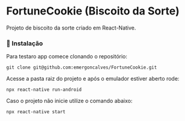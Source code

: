 # FortuneCookie (Biscoito da Sorte)

Projeto de biscoito da sorte criado em React-Native.

### 🔧 Instalação

Para testaro app comece clonando o repositório:
```
git clone git@github.com:emergoncalves/FortuneCookie.git
```

Acesse a pasta raiz do projeto e após o emulador estiver aberto rode:
```
npx react-native run-android
```
Caso o projeto não inicie utilize o comando abaixo:

```
npx react-native start
```
